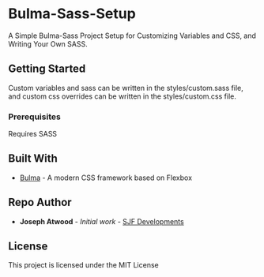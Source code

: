 # Bulma-Sass-Setup

A Simple Bulma-Sass Project Setup for Customizing Variables and CSS, and Writing Your Own SASS.

## Getting Started

Custom variables and sass can be written in the styles/custom.sass file, and custom css overrides can be written in the styles/custom.css file.

### Prerequisites

Requires SASS

## Built With

* [Bulma](http://bulma.io/) - A modern CSS framework based on Flexbox

## Repo Author

* **Joseph Atwood** - *Initial work* - [SJF Developments](http://joefly.site)

## License

This project is licensed under the MIT License
